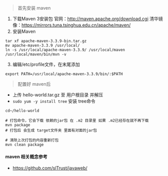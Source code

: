> 首先安装 maven

1. 下载Maven 3安装包
	官网：http://maven.apache.org/download.cgi
	清华镜像：https://mirrors.tuna.tsinghua.edu.cn/apache/maven/
2. 安装Maven

```
tar xf apache-maven-3.3.9-bin.tar.gz 
mv apache-maven-3.3.9 /usr/local/
ln -s /usr/local/apache-maven-3.3.9/ /usr/local/maven
/usr/local/maven/bin/mvn -v
```

3. 编辑/etc/profile文件，在末尾添加

```
export PATH=/usr/local/apache-maven-3.3.9/bin/:$PATH
```

> 配置好 maven后

- 上传 hello-world.tar.gz 至 用户根目录 并解压
- `sudo yum -y install tree` 安装 tree命令

```
cd~/hello-world

# 打包命令，它会下载 依赖的jar包 在 .m2 目录里 如果 .m2已经存在就不再下载
mvn package
# 打包后 会生成 target文件夹 里面有对面的jar包

# 清除上次打包的内容重新打包
mvn clean package
```

#### maven 相关概念参考

- https://github.com/slTrust/javaweb/


